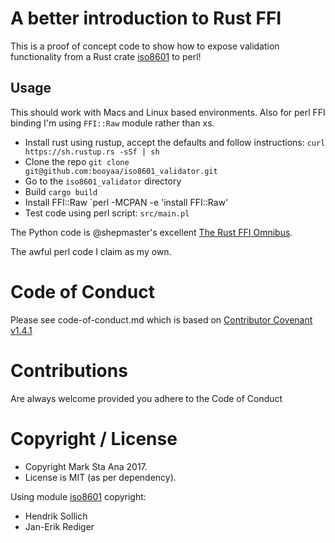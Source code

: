# A better introduction to Rust FFI

This is a proof of concept code to show how to expose validation functionality from a Rust crate [iso8601](https://crates.io/crates/iso8601) to perl!

## Usage

This should work with Macs and Linux based environments. Also for perl FFI binding I'm using `FFI::Raw` module rather than xs.

- Install rust using rustup, accept the defaults and follow instructions: `curl https://sh.rustup.rs -sSf | sh`
- Clone the repo `git clone git@github.com:booyaa/iso8601_validator.git`
- Go to the `iso8601_validator` directory
- Build `cargo build`
- Install FFI::Raw `perl -MCPAN -e 'install FFI::Raw'
- Test code using perl script: `src/main.pl`

The Python code is @shepmaster's excellent [The Rust FFI Omnibus](http://jakegoulding.com/rust-ffi-omnibus/).

The awful perl code I claim as my own.

# Code of Conduct

Please see code-of-conduct.md which is based on [Contributor Covenant v1.4.1](https://www.contributor-covenant.org/)

# Contributions

Are always welcome provided you adhere to the Code of Conduct

# Copyright / License 

- Copyright Mark Sta Ana 2017.
- License is MIT (as per dependency).

Using module [iso8601](https://crates.io/crates/iso8601) copyright: 
- Hendrik Sollich
- Jan-Erik Rediger

